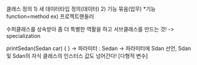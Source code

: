클래스 정의 1) 새 데이터타입 정의(데이터)
	   2) 기능 묶음(업무) *기능 function=method   ex) 프로젝트핸들러

수퍼클래스를 상속받아 좀 더 특별한 역활을 하고 서브클래스를 만드는 것!
-> specialization

 
printSedan(Sedan car) {
}
-> 파라미터 : Sedan -> 파라미터에 Sdan 선언, Sdan 및 Sdan의 자식 클래스의 인스터스 값도 넘어간다!
  [다형적 변수]
